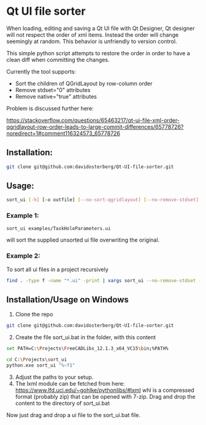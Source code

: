 # Qt UI file sorter

When loading, editing and saving a Qt UI file with Qt Designer, Qt designer will not respect the order of xml items. Instead the order will change seemingly at random. This behavior is unfriendly to version control.

This simple python script attempts to restore the order in order to have a clean diff when committing the changes. 

Currently the tool supports:
- Sort the children of QGridLayout by row-column order
- Remove stdset="0" attributes
- Remove native="true" attributes

Problem is discussed further here:

https://stackoverflow.com/questions/65463217/qt-ui-file-xml-order-qgridlayout-row-order-leads-to-large-commit-differences/65778726?noredirect=1#comment116324573_65778726


## Installation:
```sh
git clone git@github.com:davidosterberg/Qt-UI-file-sorter.git
```

## Usage:
```sh
sort_ui [-h] [-o outfile] [--no-sort-qgridlayout] [--no-remove-stdset] [--no-remove-native] filename
```

### Example 1:
```sh
sort_ui examples/TaskHoleParameters.ui
```
will sort the supplied unsorted ui file overwriting the original.


### Example 2:
To sort all ui files in a project recursively
```sh
find . -type f -name "*.ui" -print | xargs sort_ui --no-remove-stdset --no-remove-native
```

## Installation/Usage on Windows

1. Clone the repo
```sh
git clone git@github.com:davidosterberg/Qt-UI-file-sorter.git
```

2. Create the file sort_ui.bat in the folder, with this content
```sh
set PATH=C:\Projects\FreeCADLibs_12.1.3_x64_VC15\bin;%PATH%

cd C:\Projects\sort_ui
python.exe sort_ui "%~f1"
```

3. Adjust the paths to your setup.
4. The lxml module can be fetched from here: https://www.lfd.uci.edu/~gohlke/pythonlibs/#lxml
whl is a compressed format (probably zip) that can be opened with 7-zip. Drag and drop the content to the directory of sort_ui.bat


Now just drag and drop a ui file to the sort_ui.bat file.
